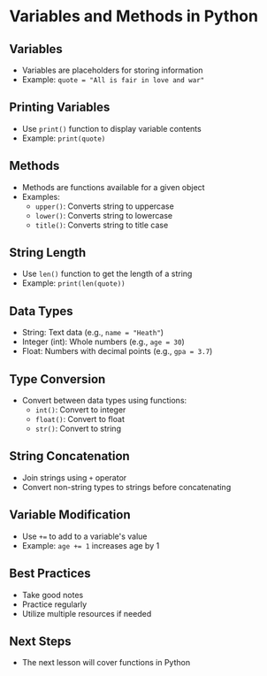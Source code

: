 # Variables and Methods in Python

## Variables

- Variables are placeholders for storing information
- Example: `quote = "All is fair in love and war"`

## Printing Variables

- Use `print()` function to display variable contents
- Example: `print(quote)`

## Methods

- Methods are functions available for a given object
- Examples:
  - `upper()`: Converts string to uppercase
  - `lower()`: Converts string to lowercase
  - `title()`: Converts string to title case

## String Length

- Use `len()` function to get the length of a string
- Example: `print(len(quote))`

## Data Types

- String: Text data (e.g., `name = "Heath"`)
- Integer (int): Whole numbers (e.g., `age = 30`)
- Float: Numbers with decimal points (e.g., `gpa = 3.7`)

## Type Conversion

- Convert between data types using functions:
  - `int()`: Convert to integer
  - `float()`: Convert to float
  - `str()`: Convert to string

## String Concatenation

- Join strings using `+` operator
- Convert non-string types to strings before concatenating

## Variable Modification

- Use `+=` to add to a variable's value
- Example: `age += 1` increases age by 1

## Best Practices

- Take good notes
- Practice regularly
- Utilize multiple resources if needed

## Next Steps

- The next lesson will cover functions in Python
